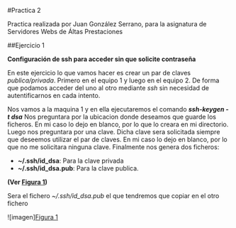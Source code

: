 #Practica 2

Practica realizada por Juan González Serrano, para la asignatura de Servidores Webs de Áltas Prestaciones

##Ejercicio 1

**Configuración de ssh para acceder sin que solicite contraseña**

En este ejercicio lo que vamos hacer es crear un par de claves *publica/privada*.
Primero en el equipo 1 y luego en el equipo 2. De forma que podamos acceder del uno
al otro mediante *ssh* sin necesidad de autentificarnos en cada intento.

Nos vamos a la maquina 1 y en ella ejecutaremos el comando ***ssh-keygen -t dsa***
Nos preguntara por la ubicacion donde deseamos que guarde los ficheros. En mi
caso lo dejo en blanco, por lo que lo creara en mi directorio.
Luego nos preguntara por una clave. Dicha clave sera solicitada siempre que deseemos
utilizar el par de claves. En mi caso lo dejo en blanco, por lo que no me solicitara
ninguna clave.
Finalmente nos genera dos ficheros:
* **~/.ssh/id_dsa**: Para la clave privada
* **~/.ssh/id_dsa.pub**: Para la clave publica.

**(Ver [Figura 1](https://github.com/naujgs/SWAP1516/blob/master/Practica2/img/keygen_ssh_equi1.jpg))**

Sera el fichero *~/.ssh/id_dsa.pub* el que tendremos que copiar en el otro fichero

![imagen][Figura 1](https://github.com/naujgs/SWAP1516/blob/master/Practica2/img/keygen_ssh_equi1.jpg)
